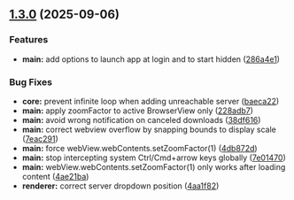 
## [1.3.0](https://git.sync-in.org/sync-in/desktop/compare/v1.2.9...v1.3.0) (2025-09-06)


### Features

* **main:** add options to launch app at login and to start hidden ([286a4e1](https://git.sync-in.org/sync-in/desktop/commit/286a4e1cf6ccbe32dfc0703a2925fbeca9aaa993))


### Bug Fixes

* **core:** prevent infinite loop when adding unreachable server ([baeca22](https://git.sync-in.org/sync-in/desktop/commit/baeca22ceeec42c6f09d5562e47e7b8189988443))
* **main:** apply zoomFactor to active BrowserView only ([228adb7](https://git.sync-in.org/sync-in/desktop/commit/228adb75ff92db6800ad8fa4333ca721d96d498c))
* **main:** avoid wrong notification on canceled downloads ([38df616](https://git.sync-in.org/sync-in/desktop/commit/38df6168bdf62eebd4b4bbe883254b81783b7825))
* **main:** correct webview overflow by snapping bounds to display scale ([7eac291](https://git.sync-in.org/sync-in/desktop/commit/7eac2914846db25684bd5e1aca9e467a4f3433fc))
* **main:** force webView.webContents.setZoomFactor(1) ([4db872d](https://git.sync-in.org/sync-in/desktop/commit/4db872d5f6090d9bf926e85f21f4606f33cb2f39))
* **main:** stop intercepting system Ctrl/Cmd+arrow keys globally ([7e01470](https://git.sync-in.org/sync-in/desktop/commit/7e01470baf5f4541c7c6b5506d5cccdfe64912e5))
* **main:** webView.webContents.setZoomFactor(1) only works after loading content ([4ae21ba](https://git.sync-in.org/sync-in/desktop/commit/4ae21ba8d36a2c595a04b5bee220e2fecbe76c0d))
* **renderer:** correct server dropdown position ([4aa1f82](https://git.sync-in.org/sync-in/desktop/commit/4aa1f821b9b09b84c295d579a0a119a0a30c632d))
